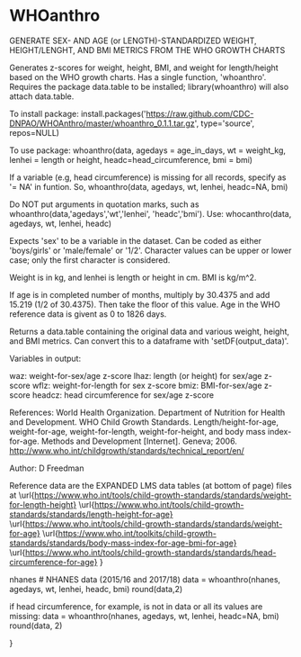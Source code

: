 # WHOanthro

GENERATE SEX- AND AGE (or LENGTH)-STANDARDIZED WEIGHT, HEIGHT/LENGHT, AND BMI METRICS FROM THE WHO GROWTH CHARTS

Generates z-scores for weight, height, BMI, and weight for length/height based on the WHO growth charts.  Has a single function, 'whoanthro'.  
Requires the package data.table to be
installed; library(whoanthro) will also attach data.table.

To install package:
install.packages('https://raw.github.com/CDC-DNPAO/WHOAnthro/master/whoanthro_0.1.1.tar.gz', type='source', repos=NULL)

To use package:
whoanthro(data, agedays = age_in_days, wt = weight_kg, lenhei = length or height, headc=head_circumference, bmi = bmi)

If a variable (e.g, head circumference) is missing for all records, specify as '= NA' in funtion.
So, whoanthro(data, agedays, wt, lenhei, headc=NA, bmi)

Do NOT put arguments in quotation marks, such as whoanthro(data,'agedays','wt','lenhei', 'headc','bmi').  Use: whocanthro(data, agedays, wt, lenhei, headc)

Expects 'sex' to be a variable in the dataset. Can be coded as either 'boys/girls' or 
'male/female' or '1/2'.  Character values can be upper or lower case; only the first character is considered.

Weight is in kg, and lenhei is length or height in cm.  BMI is kg/m^2.  

If age is in completed number of months, multiply by 30.4375 and add 15.219 (1/2 of 30.4375).  Then take the floor of this value. Age in the WHO reference data is givent as 0 to 1826 days.

Returns a data.table containing the original data and various weight, height, and BMI metrics.  Can convert this to a dataframe with 'setDF(output_data)'.

Variables in output:

waz: weight-for-sex/age z-score
lhaz: length (or height) for sex/age z-score
wflz: weight-for-length for sex z-score
bmiz: BMI-for-sex/age z-score
headcz: head circumference for sex/age z-score

References:
World Health Organization. Department of Nutrition for Health and Development. WHO Child Growth Standards. Length/height-for-age, weight-for-age, weight-for-length, weight-for-height, and body mass index-for-age. Methods and Development [Internet]. Geneva; 2006.  
http://www.who.int/childgrowth/standards/technical_report/en/

Author: D Freedman

Reference data are the EXPANDED LMS data tables (at bottom of page) files at
\url{https://www.who.int/tools/child-growth-standards/standards/weight-for-length-height}
\url{https://www.who.int/tools/child-growth-standards/standards/length-height-for-age}
\url{https://www.who.int/tools/child-growth-standards/standards/weight-for-age}
\url{https://www.who.int/toolkits/child-growth-standards/standards/body-mass-index-for-age-bmi-for-age}
\url{https://www.who.int/tools/child-growth-standards/standards/head-circumference-for-age}
}

nhanes   # NHANES data (2015/16 and 2017/18)
data = whoanthro(nhanes, agedays, wt, lenhei, headc, bmi)
round(data,2)

if head circumference, for example, is not in data or all its values are missing: 
data = whoanthro(nhanes, agedays, wt, lenhei, headc=NA, bmi)
round(data, 2)


}
